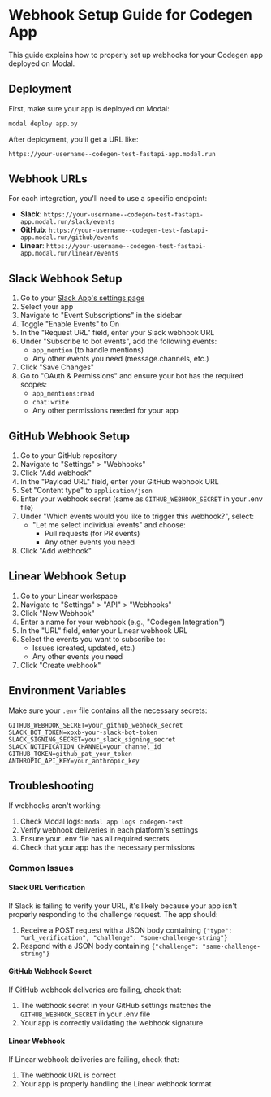 # Webhook Setup Guide for Codegen App

This guide explains how to properly set up webhooks for your Codegen app deployed on Modal.

## Deployment

First, make sure your app is deployed on Modal:

```bash
modal deploy app.py
```

After deployment, you'll get a URL like:
```
https://your-username--codegen-test-fastapi-app.modal.run
```

## Webhook URLs

For each integration, you'll need to use a specific endpoint:

- **Slack**: `https://your-username--codegen-test-fastapi-app.modal.run/slack/events`
- **GitHub**: `https://your-username--codegen-test-fastapi-app.modal.run/github/events`
- **Linear**: `https://your-username--codegen-test-fastapi-app.modal.run/linear/events`

## Slack Webhook Setup

1. Go to your [Slack App's settings page](https://api.slack.com/apps)
2. Select your app
3. Navigate to "Event Subscriptions" in the sidebar
4. Toggle "Enable Events" to On
5. In the "Request URL" field, enter your Slack webhook URL
6. Under "Subscribe to bot events", add the following events:
   - `app_mention` (to handle mentions)
   - Any other events you need (message.channels, etc.)
7. Click "Save Changes"
8. Go to "OAuth & Permissions" and ensure your bot has the required scopes:
   - `app_mentions:read`
   - `chat:write`
   - Any other permissions needed for your app

## GitHub Webhook Setup

1. Go to your GitHub repository
2. Navigate to "Settings" > "Webhooks"
3. Click "Add webhook"
4. In the "Payload URL" field, enter your GitHub webhook URL
5. Set "Content type" to `application/json`
6. Enter your webhook secret (same as `GITHUB_WEBHOOK_SECRET` in your .env file)
7. Under "Which events would you like to trigger this webhook?", select:
   - "Let me select individual events" and choose:
     - Pull requests (for PR events)
     - Any other events you need
8. Click "Add webhook"

## Linear Webhook Setup

1. Go to your Linear workspace
2. Navigate to "Settings" > "API" > "Webhooks"
3. Click "New Webhook"
4. Enter a name for your webhook (e.g., "Codegen Integration")
5. In the "URL" field, enter your Linear webhook URL
6. Select the events you want to subscribe to:
   - Issues (created, updated, etc.)
   - Any other events you need
7. Click "Create webhook"

## Environment Variables

Make sure your `.env` file contains all the necessary secrets:

```
GITHUB_WEBHOOK_SECRET=your_github_webhook_secret
SLACK_BOT_TOKEN=xoxb-your-slack-bot-token
SLACK_SIGNING_SECRET=your_slack_signing_secret
SLACK_NOTIFICATION_CHANNEL=your_channel_id
GITHUB_TOKEN=github_pat_your_token
ANTHROPIC_API_KEY=your_anthropic_key
```

## Troubleshooting

If webhooks aren't working:

1. Check Modal logs: `modal app logs codegen-test`
2. Verify webhook deliveries in each platform's settings
3. Ensure your .env file has all required secrets
4. Check that your app has the necessary permissions

### Common Issues

#### Slack URL Verification

If Slack is failing to verify your URL, it's likely because your app isn't properly responding to the challenge request. The app should:

1. Receive a POST request with a JSON body containing `{"type": "url_verification", "challenge": "some-challenge-string"}`
2. Respond with a JSON body containing `{"challenge": "same-challenge-string"}`

#### GitHub Webhook Secret

If GitHub webhook deliveries are failing, check that:

1. The webhook secret in your GitHub settings matches the `GITHUB_WEBHOOK_SECRET` in your .env file
2. Your app is correctly validating the webhook signature

#### Linear Webhook

If Linear webhook deliveries are failing, check that:

1. The webhook URL is correct
2. Your app is properly handling the Linear webhook format